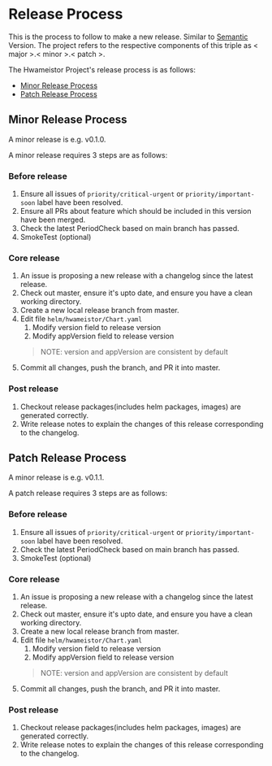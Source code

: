 # Release Process

This is the process to follow to make a new release. Similar to [Semantic](https://semver.org/) Version. 
The project refers to the respective components of this triple as < major >.< minor >.< patch >.

The Hwameistor Project's release process is as follows:
- [Minor Release Process](#Minor)
- [Patch Release Process](#Patch)

<span id="Minor"> </span>
## Minor Release Process

A minor release is e.g. v0.1.0.

A minor release requires 3 steps are as follows: 

### Before release

1. Ensure all issues of `priority/critical-urgent` or `priority/important-soon` label have been resolved.
2. Ensure all PRs about feature which should be included in this version have been merged.  
3. Check the latest PeriodCheck based on main branch has passed.
4. SmokeTest (optional)

### Core release

1. An issue is proposing a new release with a changelog since the latest release.
2. Check out master, ensure it's upto date, and ensure you have a clean working directory.
3. Create a new local release branch from master.
4. Edit file `helm/hwameistor/Chart.yaml`
   1. Modify version field to release version 
   2. Modify appVersion field to release version
   > NOTE: version and appVersion are consistent by default
5. Commit all changes, push the branch, and PR it into master.

### Post release

1. Checkout release packages(includes helm packages, images) are generated correctly.
2. Write release notes to explain the changes of this release corresponding to the changelog.

<span id="Patch"> </span>
## Patch Release Process

A minor release is e.g. v0.1.1.

A patch release requires 3 steps are as follows:

### Before release

1. Ensure all issues of `priority/critical-urgent` or `priority/important-soon` label have been resolved.
2. Check the latest PeriodCheck based on main branch has passed.
3. SmokeTest (optional)

### Core release

1. An issue is proposing a new release with a changelog since the latest release.
2. Check out master, ensure it's upto date, and ensure you have a clean working directory.
3. Create a new local release branch from master.
4. Edit file `helm/hwameistor/Chart.yaml`
   1. Modify version field to release version
   2. Modify appVersion field to release version
   > NOTE: version and appVersion are consistent by default
5. Commit all changes, push the branch, and PR it into master.

### Post release

1. Checkout release packages(includes helm packages, images) are generated correctly.
2. Write release notes to explain the changes of this release corresponding to the changelog.